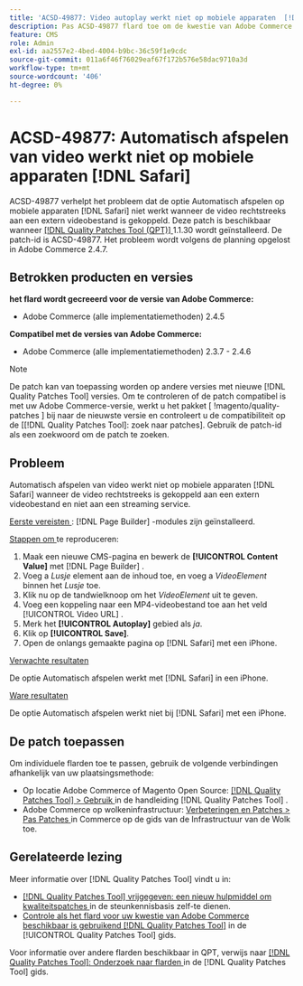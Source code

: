 ```yaml
---
title: 'ACSD-49877: Video autoplay werkt niet op mobiele apparaten  [!DNL Safari]'
description: Pas ACSD-49877 flard toe om de kwestie van Adobe Commerce te bevestigen waar de video autoplay optie niet op mobiele  [!DNL Safari]  werkt wanneer de video direct met een ver videodossier wordt verbonden.
feature: CMS
role: Admin
exl-id: aa2557e2-4bed-4004-b9bc-36c59f1e9cdc
source-git-commit: 011a6f46f76029eaf67f172b576e58dac9710a3d
workflow-type: tm+mt
source-wordcount: '406'
ht-degree: 0%

---
```


# ACSD-49877: Automatisch afspelen van video werkt niet op mobiele apparaten [!DNL Safari]

ACSD-49877 verhelpt het probleem dat de optie Automatisch afspelen op mobiele apparaten [!DNL Safari] niet werkt wanneer de video rechtstreeks aan een extern videobestand is gekoppeld. Deze patch is beschikbaar wanneer [[!DNL Quality Patches Tool (QPT)] ](https://experienceleague.adobe.com/nl/docs/commerce-operations/tools/quality-patches-tool/quality-patches-tool-to-self-serve-quality-patches) 1.1.30 wordt geïnstalleerd. De patch-id is ACSD-49877. Het probleem wordt volgens de planning opgelost in Adobe Commerce 2.4.7.

## Betrokken producten en versies

**het flard wordt gecreeerd voor de versie van Adobe Commerce:**

* Adobe Commerce (alle implementatiemethoden) 2.4.5

**Compatibel met de versies van Adobe Commerce:**

* Adobe Commerce (alle implementatiemethoden) 2.3.7 - 2.4.6

>[!NOTE]
>
>De patch kan van toepassing worden op andere versies met nieuwe [!DNL Quality Patches Tool] versies. Om te controleren of de patch compatibel is met uw Adobe Commerce-versie, werkt u het pakket [ !magento/quality-patches ] bij naar de nieuwste versie en controleert u de compatibiliteit op de [[!DNL Quality Patches Tool]: zoek naar patches]. Gebruik de patch-id als een zoekwoord om de patch te zoeken.

## Probleem

Automatisch afspelen van video werkt niet op mobiele apparaten [!DNL Safari] wanneer de video rechtstreeks is gekoppeld aan een extern videobestand en niet aan een streaming service.

<u> Eerste vereisten </u>:
[!DNL Page Builder] -modules zijn geïnstalleerd.

<u> Stappen om </u> te reproduceren:

1. Maak een nieuwe CMS-pagina en bewerk de **[!UICONTROL Content Value]** met [!DNL Page Builder] .
1. Voeg a *Lusje* element aan de inhoud toe, en voeg a *VideoElement* binnen het *Lusje* toe.
1. Klik nu op de tandwielknoop om het *VideoElement* uit te geven.
1. Voeg een koppeling naar een MP4-videobestand toe aan het veld [!UICONTROL Video URL] .
1. Merk het **[!UICONTROL Autoplay]** gebied als *ja*.
1. Klik op **[!UICONTROL Save]**.
1. Open de onlangs gemaakte pagina op [!DNL Safari] met een iPhone.

<u> Verwachte resultaten </u>

De optie Automatisch afspelen werkt met [!DNL Safari] in een iPhone.

<u> Ware resultaten </u>

De optie Automatisch afspelen werkt niet bij [!DNL Safari] met een iPhone.

## De patch toepassen

Om individuele flarden toe te passen, gebruik de volgende verbindingen afhankelijk van uw plaatsingsmethode:

* Op locatie Adobe Commerce of Magento Open Source: [[!DNL Quality Patches Tool] > Gebruik ](/help/tools/quality-patches-tool/usage.md) in de handleiding [!DNL Quality Patches Tool] .
* Adobe Commerce op wolkeninfrastructuur: [ Verbeteringen en Patches > Pas Patches ](https://experienceleague.adobe.com/docs/commerce-cloud-service/user-guide/develop/upgrade/apply-patches.html?lang=nl-NL) in Commerce op de gids van de Infrastructuur van de Wolk toe.

## Gerelateerde lezing

Meer informatie over [!DNL Quality Patches Tool] vindt u in:

* [[!DNL Quality Patches Tool]  vrijgegeven: een nieuw hulpmiddel om kwaliteitspatches ](https://experienceleague.adobe.com/nl/docs/commerce-operations/tools/quality-patches-tool/quality-patches-tool-to-self-serve-quality-patches) in de steunkennisbasis zelf-te dienen.
* [ Controle als het flard voor uw kwestie van Adobe Commerce beschikbaar is gebruikend  [!DNL Quality Patches Tool]](/help/tools/quality-patches-tool/patches-available-in-qpt/check-patch-for-magento-issue-with-magento-quality-patches.md) in de [!UICONTROL Quality Patches Tool] gids.


Voor informatie over andere flarden beschikbaar in QPT, verwijs naar [[!DNL Quality Patches Tool]: Onderzoek naar flarden ](https://experienceleague.adobe.com/tools/commerce-quality-patches/index.html?lang=nl-NL) in de [!DNL Quality Patches Tool] gids.
